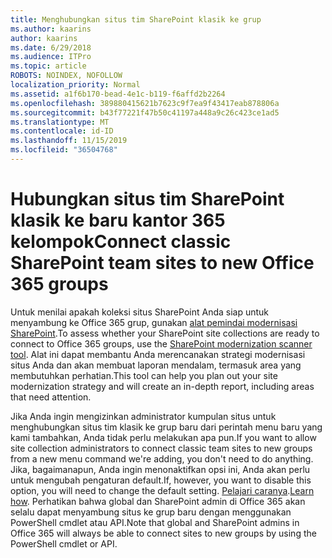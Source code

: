 ```yaml
---
title: Menghubungkan situs tim SharePoint klasik ke grup
ms.author: kaarins
author: kaarins
ms.date: 6/29/2018
ms.audience: ITPro
ms.topic: article
ROBOTS: NOINDEX, NOFOLLOW
localization_priority: Normal
ms.assetid: a1f6b170-bead-4e1c-b119-f6affd2b2264
ms.openlocfilehash: 389880415621b7623c9f7ea9f43417eab878806a
ms.sourcegitcommit: b43f77221f47b50c41197a448a9c26c423ce1ad5
ms.translationtype: MT
ms.contentlocale: id-ID
ms.lasthandoff: 11/15/2019
ms.locfileid: "36504768"
---
```

# <a name="connect-classic-sharepoint-team-sites-to-new-office-365-groups"></a><span data-ttu-id="aaf09-102">Hubungkan situs tim SharePoint klasik ke baru kantor 365 kelompok</span><span class="sxs-lookup"><span data-stu-id="aaf09-102">Connect classic SharePoint team sites to new Office 365 groups</span></span>

<span data-ttu-id="aaf09-103">Untuk menilai apakah koleksi situs SharePoint Anda siap untuk menyambung ke Office 365 grup, gunakan [alat pemindai modernisasi SharePoint](https://go.microsoft.com/fwlink/?linkid=873066).</span><span class="sxs-lookup"><span data-stu-id="aaf09-103">To assess whether your SharePoint site collections are ready to connect to Office 365 groups, use the [SharePoint modernization scanner tool](https://go.microsoft.com/fwlink/?linkid=873066).</span></span> <span data-ttu-id="aaf09-104">Alat ini dapat membantu Anda merencanakan strategi modernisasi situs Anda dan akan membuat laporan mendalam, termasuk area yang membutuhkan perhatian.</span><span class="sxs-lookup"><span data-stu-id="aaf09-104">This tool can help you plan out your site modernization strategy and will create an in-depth report, including areas that need attention.</span></span>
  
<span data-ttu-id="aaf09-105">Jika Anda ingin mengizinkan administrator kumpulan situs untuk menghubungkan situs tim klasik ke grup baru dari perintah menu baru yang kami tambahkan, Anda tidak perlu melakukan apa pun.</span><span class="sxs-lookup"><span data-stu-id="aaf09-105">If you want to allow site collection administrators to connect classic team sites to new groups from a new menu command we're adding, you don't need to do anything.</span></span> <span data-ttu-id="aaf09-106">Jika, bagaimanapun, Anda ingin menonaktifkan opsi ini, Anda akan perlu untuk mengubah pengaturan default.</span><span class="sxs-lookup"><span data-stu-id="aaf09-106">If, however, you want to disable this option, you will need to change the default setting.</span></span> <span data-ttu-id="aaf09-107">[Pelajari caranya](https://go.microsoft.com/fwlink/?linkid=2004316).</span><span class="sxs-lookup"><span data-stu-id="aaf09-107">[Learn how](https://go.microsoft.com/fwlink/?linkid=2004316).</span></span> <span data-ttu-id="aaf09-108">Perhatikan bahwa global dan SharePoint admin di Office 365 akan selalu dapat menyambung situs ke grup baru dengan menggunakan PowerShell cmdlet atau API.</span><span class="sxs-lookup"><span data-stu-id="aaf09-108">Note that global and SharePoint admins in Office 365 will always be able to connect sites to new groups by using the PowerShell cmdlet or API.</span></span>
  

